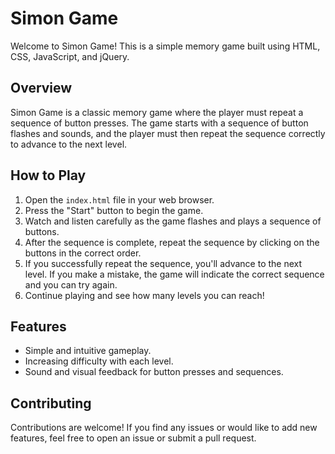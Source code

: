 # Simon Game

Welcome to Simon Game! This is a simple memory game built using HTML, CSS, JavaScript, and jQuery.

## Overview

Simon Game is a classic memory game where the player must repeat a sequence of button presses. The game starts with a sequence of button flashes and sounds, and the player must then repeat the sequence correctly to advance to the next level.

## How to Play

1. Open the `index.html` file in your web browser.
2. Press the "Start" button to begin the game.
3. Watch and listen carefully as the game flashes and plays a sequence of buttons.
4. After the sequence is complete, repeat the sequence by clicking on the buttons in the correct order.
5. If you successfully repeat the sequence, you'll advance to the next level. If you make a mistake, the game will indicate the correct sequence and you can try again.
6. Continue playing and see how many levels you can reach!

## Features

- Simple and intuitive gameplay.
- Increasing difficulty with each level.
- Sound and visual feedback for button presses and sequences.

## Contributing

Contributions are welcome! If you find any issues or would like to add new features, feel free to open an issue or submit a pull request.
